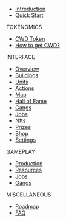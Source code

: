 * [Introduction](/)
* [Quick Start](quickstart.md)

TOKENOMICS
* [CWD Token](tokenomics.md)
* [How to get CWD?](market.md)

INTERFACE
* [Overview](interface/overview.md)
* [Buildings](interface/buildings.md)
* [Units](interface/units.md)
* [Actions](interface/actions.md)
* [Map](interface/map.md)
* [Hall of Fame](interface/leaderboards.md)
* [Gangs](interface/gangs.md)
* [Jobs](interface/jobs.md)
* [Nfts](interface/nfts.md)
* [Prizes](interface/prizes.md)
* [Shop](interface/shop.md)
* [Settings](interface/settings.md)

GAMEPLAY
* [Production](production.md)
* [Resources](resources.md)
* [Jobs](jobs.md)
* [Gangs](gangs.md)

MISCELLANEOUS
* [Roadmap](roadmap.md)
* [FAQ](faq.md)